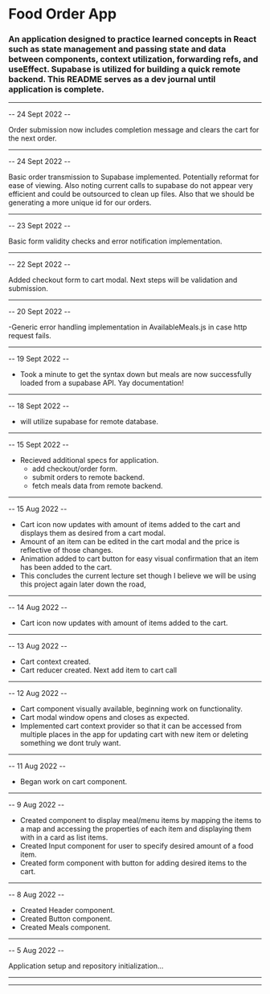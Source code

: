 # Food Order App

### An application designed to practice learned concepts in React such as state management and passing state and data between components, context utilization, forwarding refs, and useEffect. Supabase is utilized for building a quick remote backend. This README serves as a dev journal until application is complete.

---

-- 24 Sept 2022 --

Order submission now includes completion message and clears the cart for the next order.

---

-- 24 Sept 2022 --

Basic order transmission to Supabase implemented. Potentially reformat for ease of viewing. Also noting current calls to supabase do not appear very efficient and could be outsourced to clean up files. Also that we should be generating a more unique id for our orders.

---

-- 23 Sept 2022 --

Basic form validity checks and error notification implementation.

---

-- 22 Sept 2022 --

Added checkout form to cart modal. Next steps will be validation and submission.

---

-- 20 Sept 2022 --

-Generic error handling implementation in AvailableMeals.js in case http request fails.

---

-- 19 Sept 2022 --

- Took a minute to get the syntax down but meals are now successfully loaded from a supabase API. Yay documentation!

---

-- 18 Sept 2022 --

- will utilize supabase for remote database.

---

-- 15 Sept 2022 --

- Recieved additional specs for application.
  - add checkout/order form.
  - submit orders to remote backend.
  - fetch meals data from remote backend.

---

-- 15 Aug 2022 --

- Cart icon now updates with amount of items added to the cart and displays them as desired from a cart modal.
- Amount of an item can be edited in the cart modal and the price is reflective of those changes.
- Animation added to cart button for easy visual confirmation that an item has been added to the cart.
- This concludes the current lecture set though I believe we will be using this project again later down the road,

---

-- 14 Aug 2022 --

- Cart icon now updates with amount of items added to the cart.

---

-- 13 Aug 2022 --

- Cart context created.
- Cart reducer created. Next add item to cart call

---

-- 12 Aug 2022 --

- Cart component visually available, beginning work on functionality.
- Cart modal window opens and closes as expected.
- Implemented cart context provider so that it can be accessed from multiple places in the app for updating cart with new item or deleting something we dont truly want.

---

-- 11 Aug 2022 --

- Began work on cart component.

---

-- 9 Aug 2022 --

- Created component to display meal/menu items by mapping the items to a map and accessing the properties of each item and displaying them with in a card as list items.
- Created Input component for user to specify desired amount of a food item.
- Created form component with button for adding desired items to the cart.

---

-- 8 Aug 2022 --

- Created Header component.
- Created Button component.
- Created Meals component.

---

-- 5 Aug 2022 --

Application setup and repository initialization...

---

---
